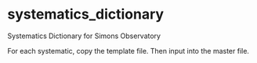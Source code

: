 # systematics_dictionary
Systematics Dictionary for Simons Observatory

For each systematic, copy the template file. Then input into the master file.
